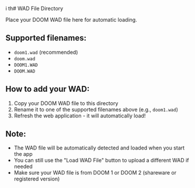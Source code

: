 i th# WAD File Directory

Place your DOOM WAD file here for automatic loading.

## Supported filenames:
- `doom1.wad` (recommended)
- `doom.wad`
- `DOOM1.WAD`
- `DOOM.WAD`

## How to add your WAD:

1. Copy your DOOM WAD file to this directory
2. Rename it to one of the supported filenames above (e.g., `doom1.wad`)
3. Refresh the web application - it will automatically load!

## Note:
- The WAD file will be automatically detected and loaded when you start the app
- You can still use the "Load WAD File" button to upload a different WAD if needed
- Make sure your WAD file is from DOOM 1 or DOOM 2 (shareware or registered version)

